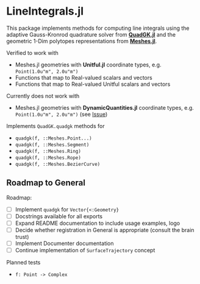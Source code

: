 # LineIntegrals.jl

This package implements methods for computing line integrals using the adaptive
Gauss-Kronrod quadrature solver from [**QuadGK.jl**](https://github.com/JuliaMath/QuadGK.jl)
and the geometric 1-Dim polytopes representations from [**Meshes.jl**](https://github.com/JuliaGeometry/Meshes.jl).

Verified to work with
- Meshes.jl geometries with **Unitful.jl** coordinate types, e.g. `Point(1.0u"m", 2.0u"m")`
- Functions that map to Real-valued scalars and vectors
- Functions that map to Real-valued Unitful scalars and vectors

Currently does not work with
- Meshes.jl geometries with **DynamicQuantities.jl** coordinate types, e.g. `Point(1.0u"m", 2.0u"m")` (see [Issue](https://github.com/SymbolicML/DynamicQuantities.jl/issues/76))

Implements `QuadGK.quadgk` methods for
- `quadgk(f, ::Meshes.Point...) `
- `quadgk(f, ::Meshes.Segment)`
- `quadgk(f, ::Meshes.Ring)`
- `quadgk(f, ::Meshes.Rope)`
- `quadgk(f, ::Meshes.BezierCurve)`

## Roadmap to General

Roadmap:
- [ ] Implement `quadgk` for `Vector{<:Geometry}`
- [ ] Docstrings available for all exports
- [ ] Expand README documentation to include usage examples, logo
- [ ] Decide whether registration in General is appropriate (consult the brain trust)
- [ ] Implement Documenter documentation
- [ ] Continue implementation of `SurfaceTrajectory` concept

Planned tests
- `f: Point -> Complex`
